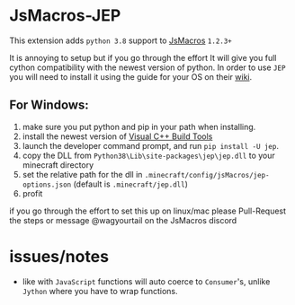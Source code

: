 # JsMacros-JEP

This extension adds `python 3.8` support to [JsMacros](https://github.com/wagyourtail/JsMacros) `1.2.3+`

It is annoying to setup but if you go through the effort It will give you full cython compatibility with the newest version of python.
In order to use `JEP` you will need to install it using the guide for your OS on their [wiki](https://github.com/ninia/jep/wiki).

## For Windows:
1. make sure you put python and pip in your path when installing.
2. install the newest version of [Visual C++ Build Tools](https://visualstudio.microsoft.com/visual-cpp-build-tools/)
3. launch the developer command prompt, and run `pip install -U jep`.
4. copy the DLL from `Python38\Lib\site-packages\jep\jep.dll` to your minecraft directory
5. set the relative path for the dll in `.minecraft/config/jsMacros/jep-options.json` (default is `.minecraft/jep.dll`)
6. profit

if you go through the effort to set this up on linux/mac please Pull-Request the steps or message @wagyourtail on the JsMacros discord

# issues/notes

* like with `JavaScript` functions will auto coerce to `Consumer`'s, unlike `Jython` where you have to wrap functions.

